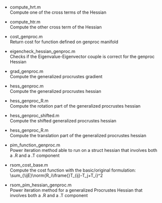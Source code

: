 - compute\_hrt.m\
Compute one of the cross terms of the Hessian

- compute\_htr.m\
Compute the other cross term of the Hessian

- cost\_genproc.m\
Return cost for function defined on genproc manifold

- eigencheck\_hessian\_genproc.m\
Checks if the Eigenvalue-Eigenvector couple is correct for the genproc Hessian

- grad\_genproc.m\
Compute the generalized procrustes gradient

- hess\_genproc.m\
Compute the generalized procrustes hessian

- hess\_genproc\_R.m\
Compute the rotation part of the generalized procrustes hessian

- hess\_genproc\_shifted.m\
Compute the shifted generalized procrustes hessian

- hess\_genproc\_R.m\
Compute the translation part of the generalized procrustes hessian

- pim\_function\_genproc.m\
Power iteration method able to run on a struct hessian that involves both
a .R and a .T component

- rsom\_cost\_base.m\
Compute the cost function with the basic/original formulation: 
\sum_{\ijE}\norm{R_i\iframe{}T_{ij}-T_j+T_i}^2 

- rsom\_pim\_hessian\_genproc.m\
Power iteration method for a generalized Procrustes Hessian 
that involves both a .R and a .T component